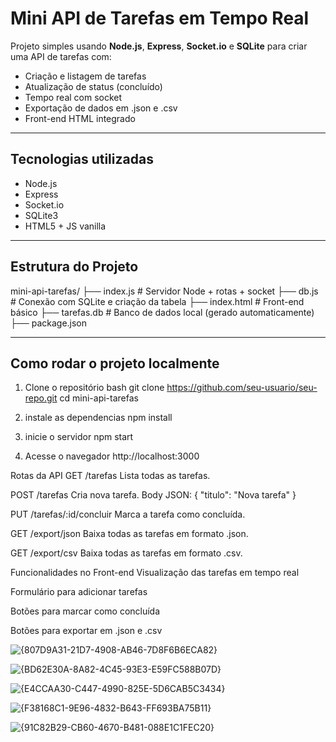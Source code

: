 # Mini API de Tarefas em Tempo Real

Projeto simples usando **Node.js**, **Express**, **Socket.io** e **SQLite** para criar uma API de tarefas com:
- Criação e listagem de tarefas
- Atualização de status (concluído)
- Tempo real com socket
- Exportação de dados em .json e .csv
- Front-end HTML integrado

---

## Tecnologias utilizadas

- Node.js
- Express
- Socket.io
- SQLite3
- HTML5 + JS vanilla

---

## Estrutura do Projeto
mini-api-tarefas/
├── index.js # Servidor Node + rotas + socket
├── db.js # Conexão com SQLite e criação da tabela
├── index.html # Front-end básico
├── tarefas.db # Banco de dados local (gerado automaticamente)
├── package.json


---

## Como rodar o projeto localmente

1. Clone o repositório
bash
git clone https://github.com/seu-usuario/seu-repo.git
cd mini-api-tarefas

2. instale as dependencias
npm install

3. inicie o servidor
npm start

4. Acesse o navegador
http://localhost:3000

Rotas da API
GET /tarefas
Lista todas as tarefas.

POST /tarefas
Cria nova tarefa.
Body JSON:
{ "titulo": "Nova tarefa" }

PUT /tarefas/:id/concluir
Marca a tarefa como concluída.

GET /export/json
Baixa todas as tarefas em formato .json.

GET /export/csv
Baixa todas as tarefas em formato .csv.

Funcionalidades no Front-end
Visualização das tarefas em tempo real

Formulário para adicionar tarefas

Botões para marcar como concluída

Botões para exportar em .json e .csv

![{807D9A31-21D7-4908-AB46-7D8F6B6ECA82}](https://github.com/user-attachments/assets/590bd15d-b5aa-4d2c-bcd9-481d927e9cc0)

![{BD62E30A-8A82-4C45-93E3-E59FC588B07D}](https://github.com/user-attachments/assets/e3eb523b-34d6-47e4-9c47-aa57edafbaf5)

![{E4CCAA30-C447-4990-825E-5D6CAB5C3434}](https://github.com/user-attachments/assets/7465c3ce-d175-4c6e-9b91-d80305e5c7bd)

![{F38168C1-9E96-4832-B643-FF693BA75B11}](https://github.com/user-attachments/assets/70d8bb87-dfec-4c6c-bdd3-ad0cf3a7c557)

![{91C82B29-CB60-4670-B481-088E1C1FEC20}](https://github.com/user-attachments/assets/5b48b48b-9059-4b9a-9c16-dd5552398489)




